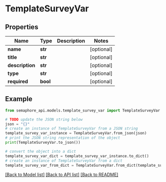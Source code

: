 # TemplateSurveyVar


## Properties

Name | Type | Description | Notes
------------ | ------------- | ------------- | -------------
**name** | **str** |  | [optional] 
**title** | **str** |  | [optional] 
**description** | **str** |  | [optional] 
**type** | **str** |  | [optional] 
**required** | **bool** |  | [optional] 

## Example

```python
from semaphore_api.models.template_survey_var import TemplateSurveyVar

# TODO update the JSON string below
json = "{}"
# create an instance of TemplateSurveyVar from a JSON string
template_survey_var_instance = TemplateSurveyVar.from_json(json)
# print the JSON string representation of the object
print(TemplateSurveyVar.to_json())

# convert the object into a dict
template_survey_var_dict = template_survey_var_instance.to_dict()
# create an instance of TemplateSurveyVar from a dict
template_survey_var_from_dict = TemplateSurveyVar.from_dict(template_survey_var_dict)
```
[[Back to Model list]](../README.md#documentation-for-models) [[Back to API list]](../README.md#documentation-for-api-endpoints) [[Back to README]](../README.md)


